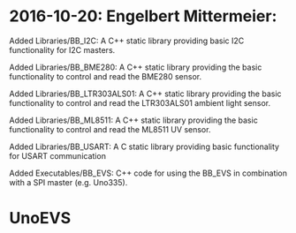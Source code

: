 # 2016-10-20: Engelbert Mittermeier:
Added Libraries/BB_I2C:
A C++ static library providing basic I2C functionality for I2C masters.

Added Libraries/BB_BME280:
A C++ static library providing the basic functionality to control and read the BME280 sensor.

Added Libraries/BB_LTR303ALS01:
A C++ static library providing the basic functionality to control and read the LTR303ALS01 
ambient light sensor.

Added Libraries/BB_ML8511:
A C++ static library providing the basic functionality to control and read the ML8511 UV sensor.

Added Libraries/BB_USART:
A C static library providing basic functionality for USART communication

Added Executables/BB_EVS:
C++ code for using the BB_EVS in combination with a SPI master (e.g. Uno335).

# UnoEVS
